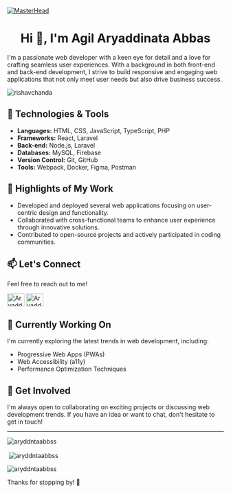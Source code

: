 [![MasterHead](https://drive.google.com/file/d/1HxGHwJFVaYM1iugCVmasmijd2FMZhblm/view?usp=sharing)](https://aryaddinata-site-v1.vercel.app/)

<h1 align="center">Hi 👋, I'm Agil Aryaddinata Abbas</h1>

I'm a passionate web developer with a keen eye for detail and a love for crafting seamless user experiences. With a background in both front-end and back-end development, I strive to build responsive and engaging web applications that not only meet user needs but also drive business success.

<p align="left"> <img src="https://komarev.com/ghpvc/?username=aryddntaabbss&label=Profile%20views&color=0e75b6&style=flat" alt="rishavchanda" /> </p>

## 🚀 Technologies & Tools

- **Languages:** HTML, CSS, JavaScript, TypeScript, PHP
- **Frameworks:** React, Laravel
- **Back-end:** Node.js, Laravel
- **Databases:** MySQL, Firebase
- **Version Control:** Git, GitHub
- **Tools:** Webpack, Docker, Figma, Postman

## 🌟 Highlights of My Work

- Developed and deployed several web applications focusing on user-centric design and functionality.
- Collaborated with cross-functional teams to enhance user experience through innovative solutions.
- Contributed to open-source projects and actively participated in coding communities.

## 📫 Let's Connect

Feel free to reach out to me!

<a href="https://instagram.com/aryddntaabbss17.__" target="blank"><img align="center" src="https://raw.githubusercontent.com/rahuldkjain/github-profile-readme-generator/master/src/images/icons/Social/instagram.svg" alt="Aryaddinata" height="30" width="40" /></a>
<a href="https://www.linkedin.com/in/aryaddinata" target="blank"><img align="center" src="https://raw.githubusercontent.com/rahuldkjain/github-profile-readme-generator/master/src/images/icons/Social/linked-in-alt.svg" alt="Aryaddinata" height="30" width="40" /></a>


## 🎯 Currently Working On

I'm currently exploring the latest trends in web development, including:

- Progressive Web Apps (PWAs)
- Web Accessibility (a11y)
- Performance Optimization Techniques

## 🤝 Get Involved

I'm always open to collaborating on exciting projects or discussing web development trends. If you have an idea or want to chat, don't hesitate to get in touch!

---

<p><img align="center" src="https://github-readme-stats.vercel.app/api/top-langs?username=aryddntaabbss&show_icons=true&locale=en&layout=compact&theme=tokyonight" alt="aryddntaabbss" /></p>

<p>&nbsp;<img align="center" src="https://github-readme-stats.vercel.app/api?username=aryddntaabbss&show_icons=true&locale=en&theme=tokyonight" alt="aryddntaabbss" /></p>

<p><img align="center" src="https://github-readme-streak-stats.herokuapp.com/?user=aryddntaabbss&&theme=tokyonight" alt="aryddntaabbss" /></p>

Thanks for stopping by! 🚀
